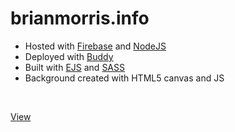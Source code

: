 # brianmorris.info

* Hosted with [Firebase](https://firebase.com "Visit firebase.com") and [NodeJS](https://nodejs.org "Visit nodejs.org")
* Deployed with [Buddy](https://buddy.works "Visit buddy.works")
* Built with [EJS](https://ejs.co/ "Visit ejs.co") and [SASS](https://sass-lang.com/ "Visit sass-lang.com")
* Background created with HTML5 canvas and JS
<br />

[View](https://brianmorris.info "Visit brianmorris.info")
